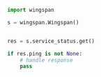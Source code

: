 <!-- Start SDK Example Usage -->


```python
import wingspan

s = wingspan.Wingspan()


res = s.service_status.get()

if res.ping is not None:
    # handle response
    pass
```
<!-- End SDK Example Usage -->